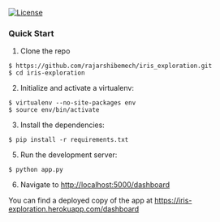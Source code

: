 [![License](https://img.shields.io/badge/License-Apache%202.0-blue.svg)](https://opensource.org/licenses/Apache-2.0)



### Quick Start

1. Clone the repo
  ```
  $ https://github.com/rajarshibemech/iris_exploration.git
  $ cd iris-exploration
  ```

2. Initialize and activate a virtualenv:
  ```
  $ virtualenv --no-site-packages env
  $ source env/bin/activate
  ```

3. Install the dependencies:
  ```
  $ pip install -r requirements.txt
  ```

5. Run the development server:
  ```
  $ python app.py
  ```

6. Navigate to [http://localhost:5000/dashboard](http://localhost:5000)

You can find a deployed copy of the app at https://iris-exploration.herokuapp.com/dashboard


